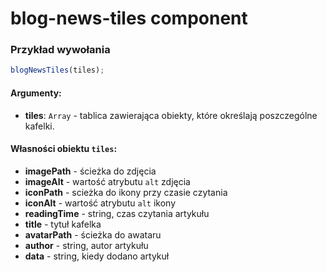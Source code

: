 # blog-news-tiles component

### Przykład wywołania

```javascript
blogNewsTiles(tiles);
```

#### Argumenty:

-   **tiles**: `Array` - tablica zawierająca obiekty, które określają
    poszczególne kafelki.

#### Własności obiektu `tiles`:

-   **imagePath** - ścieżka do zdjęcia
-   **imageAlt** - wartość atrybutu `alt` zdjęcia
-   **iconPath** - scieżka do ikony przy czasie czytania
-   **iconAlt** - wartość atrybutu `alt` ikony
-   **readingTime** - string, czas czytania artykułu
-   **title** - tytuł kafelka
-   **avatarPath** - ścieżka do awataru
-   **author** - string, autor artykułu
-   **data** - string, kiedy dodano artykuł
